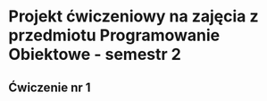 # Projekt ćwiczeniowy na zajęcia z przedmiotu Programowanie Obiektowe - semestr 2

## Ćwiczenie nr 1
